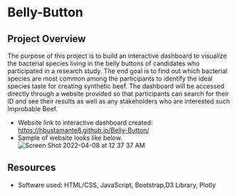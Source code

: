 # Belly-Button

## Project Overview
The purpose of this project is to build an interactive dashboard to visualize the bacterial species living in the belly buttons of candidates who participated in a research study. The end goal is to find out which bacterial species are most common among the participants to identify the ideal species taste for creating synthetic beef. The dashboard will be accessed directly through a website provided so that participants can search for their ID and see their results as well as any stakeholders who are interested such Improbable Beef.

* Website link to interactive dashboard created: https://hbustamante8.github.io/Belly-Button/
* Sample of website looks like below.
![Screen Shot 2022-04-08 at 12 37 37 AM](https://user-images.githubusercontent.com/96553992/185026103-367aded7-ccf6-42be-bde4-066b2d62cfac.png)


## Resources
* Software used: HTML/CSS, JavaScript, Bootstrap,D3 Library, Plotly


